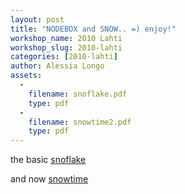 ```yaml
---
layout: post
title: "NODEBOX and SNOW.. =) enjoy!"
workshop_name: 2010 Lahti
workshop_slug: 2010-lahti
categories: [2010-lahti]
author: Alessia Longo
assets:
  -
    filename: snoflake.pdf
    type: pdf
  -
    filename: snowtime2.pdf
    type: pdf
---
```

the basic <a href="http://workshops.nodebox.net/2010/wp-content/uploads/snoflake.pdf">snoflake</a>

and now <a href="http://workshops.nodebox.net/2010/wp-content/uploads/snowtime2.pdf">snowtime</a>
